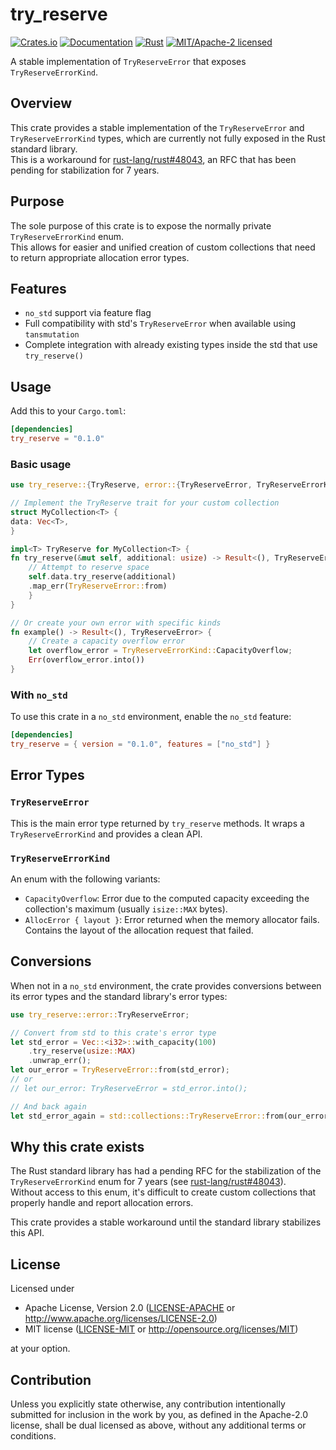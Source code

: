 # try_reserve

[![Crates.io](https://img.shields.io/crates/v/try_reserve.svg)](https://crates.io/crates/try_reserve)
[![Documentation](https://docs.rs/try_reserve/badge.svg)](https://docs.rs/try_reserve)
[![Rust](https://img.shields.io/badge/rust-1.60%2B-blue.svg?logo=rust)](https://www.rust-lang.org)
[![MIT/Apache-2 licensed](https://img.shields.io/crates/l/try_reserve.svg)](./LICENSE)

A stable implementation of `TryReserveError` that exposes `TryReserveErrorKind`.

## Overview

This crate provides a stable implementation of the `TryReserveError` and `TryReserveErrorKind` types, which are currently not fully exposed in the Rust standard library.  
This is a workaround for [rust-lang/rust#48043](https://github.com/rust-lang/rust/issues/48043), an RFC that has been pending for stabilization for 7 years.

## Purpose

The sole purpose of this crate is to expose the normally private `TryReserveErrorKind` enum.  
This allows for easier and unified creation of custom collections that need to return appropriate allocation error types.

## Features

- `no_std` support via feature flag
- Full compatibility with std's `TryReserveError` when available using `tansmutation`
- Complete integration with already existing types inside the std that use `try_reserve()`

## Usage

Add this to your `Cargo.toml`:

```toml
[dependencies]
try_reserve = "0.1.0"
```

### Basic usage

```rust
use try_reserve::{TryReserve, error::{TryReserveError, TryReserveErrorKind}};

// Implement the TryReserve trait for your custom collection
struct MyCollection<T> {
data: Vec<T>,
}

impl<T> TryReserve for MyCollection<T> {
fn try_reserve(&mut self, additional: usize) -> Result<(), TryReserveError> {
    // Attempt to reserve space
    self.data.try_reserve(additional)
    .map_err(TryReserveError::from)
    }
}

// Or create your own error with specific kinds
fn example() -> Result<(), TryReserveError> {
    // Create a capacity overflow error
    let overflow_error = TryReserveErrorKind::CapacityOverflow;
    Err(overflow_error.into())
}
```

### With `no_std`

To use this crate in a `no_std` environment, enable the `no_std` feature:

```toml
[dependencies]
try_reserve = { version = "0.1.0", features = ["no_std"] }
```

## Error Types

### `TryReserveError`

This is the main error type returned by `try_reserve` methods. It wraps a `TryReserveErrorKind` and provides a clean API.

### `TryReserveErrorKind`

An enum with the following variants:

- `CapacityOverflow`: Error due to the computed capacity exceeding the collection's maximum (usually `isize::MAX` bytes).
- `AllocError { layout }`: Error returned when the memory allocator fails. Contains the layout of the allocation request that failed.

## Conversions

When not in a `no_std` environment, the crate provides conversions between its error types and the standard library's error types:

```rust        
use try_reserve::error::TryReserveError;

// Convert from std to this crate's error type
let std_error = Vec::<i32>::with_capacity(100)
    .try_reserve(usize::MAX)
    .unwrap_err();
let our_error = TryReserveError::from(std_error);
// or
// let our_error: TryReserveError = std_error.into();

// And back again
let std_error_again = std::collections::TryReserveError::from(our_error);

```

## Why this crate exists

The Rust standard library has had a pending RFC for the stabilization of the `TryReserveErrorKind` enum for 7 years (see [rust-lang/rust#48043](https://github.com/rust-lang/rust/issues/48043)).  
Without access to this enum, it's difficult to create custom collections that properly handle and report allocation errors.

This crate provides a stable workaround until the standard library stabilizes this API.

## License

Licensed under

- Apache License, Version 2.0
  ([LICENSE-APACHE](LICENSE-APACHE) or http://www.apache.org/licenses/LICENSE-2.0)
- MIT license
  ([LICENSE-MIT](LICENSE-MIT) or http://opensource.org/licenses/MIT)

at your option.

## Contribution

Unless you explicitly state otherwise, any contribution intentionally submitted
for inclusion in the work by you, as defined in the Apache-2.0 license, shall be
dual licensed as above, without any additional terms or conditions.
